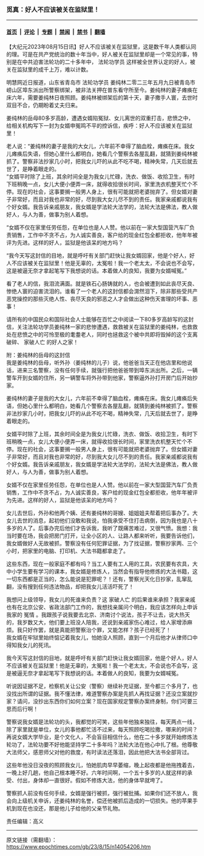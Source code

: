 ### 觅真：好人不应该被关在监狱里！

---

#### [首页](../../../..?n14054206) &nbsp;|&nbsp; [评论](../../../../../epoch-comment?n14054206) &nbsp;|&nbsp; [专题](../../../../../epoch-special?n14054206) &nbsp;|&nbsp; [禁闻](../../../../../epoch-news?n14054206) &nbsp;|&nbsp; [禁书](../../../../../books?n14054206) &nbsp;|&nbsp; [翻墙](https://github.com/gfw-breaker/nogfw/blob/master/README.md?n14054206)


<div class="post_content" id="artbody" itemprop="articleBody">
 <!-- article content begin -->
 <p>
  【大纪元2023年08月15日讯】好人不应该被关在监狱里，这是数千年人类都认同的理。可是在共产党统治的数十年当中，好人被关在监狱里却是一个常见的事，特别是在中共迫害法轮功的二十多年中，
  <ok href="https://www.epochtimes.com/gb/tag/%E6%B3%95%E8%BD%AE%E5%8A%9F%E5%AD%A6%E5%91%98.html">
   法轮功学员
  </ok>
  这样被全世界认定的好人，被关在监狱里的成千上万，难以计数。
 </p>
 <p>
  明慧网近日报道，山东省青岛市
  <ok href="https://www.epochtimes.com/gb/tag/%E6%B3%95%E8%BD%AE%E5%8A%9F%E5%AD%A6%E5%91%98.html">
   法轮功学员
  </ok>
  姜纯林二零二三年五月九日被青岛市崂山区埠东派出所警察绑架，被非法关押在普东看守所至今。姜纯林的妻子瘫痪在床六年，需要姜纯林日夜照顾。姜纯林被绑架后的第十天，妻子撒手人寰，去世时双目不合，仍期盼着丈夫归来。
 </p>
 <p>
  姜纯林的岳母80多岁高龄，遭遇女婿陷冤狱、女儿离世的双重打击，悲愤之中，给相关机构写下一封为女婿申冤鸣不平的控诉信，疾呼：好人不应该被关在监狱里！
 </p>
 <p>
  老人说：“姜纯林的妻子是我的大女儿，六年前不幸得了脑血栓，瘫痪在床。我女儿瘫痪后失语，但她心里什么都明白，她看几个警察去各屋乱翻，就猜到姜纯林被抓了。警察非法抄家几小时，把我女儿吓的从此不吃不喝，精神失常，几天后就去世了，是睁着眼走的。
  <br/>
  “女婿平时除了上班，其余时间全是为我女儿忙碌，洗衣、做饭、收拾卫生，有时下班稍晚一点，女儿大便小便弄一床，就得收拾很长时间，家里洗衣机整天忙个不停。现在的社会，这事要搁一般男人身上，很有可能就把老婆抛弃了。但女婿对妻子非常好，而且对我也非常的好，尽到我大女儿尽不到的责任。我家亲戚都说我有个好女婿。我告诉亲戚朋友，我女婿是学法轮大法学的，法轮大法是佛法，教人做好人，与人为善，做事为别人着想。
 </p>
 <p>
  “女婿不仅在家里任劳任怨，在单位也是人人赞。他以前在一家大型国营汽车厂负责销售，工作中不贪不占，为人诚实善良，客户给的现金红包全都拒收，他年年被评为先进。这样的好人，监狱是他该呆的地方吗？
 </p>
 <p>
  “我今天写这封信的目地，就是呼吁有关部门赶快让我女婿回家，他是个好人，好人不应该被关在监狱里！他是无辜的，太冤啦！我一个老太太，不会说也不会写，这是被逼无奈才拿起笔写下我想说的话。本着做人的良知，我要为女婿喊冤。”
 </p>
 <p>
  看了老人的信，我泪流满面。就是铁石心肠铸就的人，也会被遭到如此丧尽天良、惨绝人寰的迫害流泪的。谁看了一个老人的这封信都会潸然泪下，除非那些受共产恶党操控的那些灭绝人性、丧尽天良的邪恶之人才会做出这种伤天害理的坏事、恶事！
 </p>
 <p>
  请所有的中国民众和国际社会人士能够在百忙之中阅读一下80多岁高龄写的这封信，关注法轮功学员姜纯林一家的悲惨遭遇，救救被关在监狱里的姜纯林，也救救处在悲愤之中的可怜至极的耄耋老人，同时也拯救这个被中共即将毁掉的这个支离破碎、
  <ok href="https://www.epochtimes.com/gb/tag/%E5%AE%B6%E7%A0%B4%E4%BA%BA%E4%BA%A1.html">
   家破人亡
  </ok>
  的好人之家！
 </p>
 <p>
  附：姜纯林的岳母的这封信
  <br/>
  我是姜纯林的岳母，听外孙（姜纯林的儿子）说，他爸爸当天正在他店里和他说话，进来三名警察，没有任何手续，就强行把他爸爸带到埠东派出所。之后，一辆警车开到女婿的住所，另一辆警车将外孙带到他家，警察逼外孙打开房门后开始抄家。
 </p>
 <p>
  姜纯林的妻子是我的大女儿，六年前不幸得了脑血栓，瘫痪在床。我女儿瘫痪后失语，但她心里什么都明白，她看几个警察去各屋乱翻，就猜到姜纯林被抓了。警察非法抄家几小时，把我女儿吓的从此不吃不喝，精神失常，几天后就去世了，是睁着眼走的。
 </p>
 <p>
  女婿平时除了上班，其余时间全是为我女儿忙碌，洗衣、做饭、收拾卫生，有时下班稍晚一点，女儿大便小便弄一床，就得收拾很长时间，家里洗衣机整天忙个不停。现在的社会，这事要搁一般男人身上，很有可能就把老婆抛弃了。但女婿对妻子非常好，而且对我也非常的好，尽到我大女儿尽不到的责任。我家亲戚都说我有个好女婿。我告诉亲戚朋友，我女婿是学法轮大法学的，法轮大法是佛法，教人做好人，与人为善，做事为别人着想。
 </p>
 <p>
  女婿不仅在家里任劳任怨，在单位也是人人赞。他以前在一家大型国营汽车厂负责销售，工作中不贪不占，为人诚实善良，客户给的现金红包全都拒收，他年年被评为先进。这样的好人，监狱是他该呆的地方吗？
 </p>
 <p>
  女儿去世后，外孙和他两个姨、还有姜纯林的哥嫂、姐姐姐夫帮着把后事办了。大女儿去世的消息，起初他们没敢和我说，怕我承受不住打击病倒，因为我也是八十多岁的人了。后事办完后他们才告诉我，我听了既痛苦难过，又很气愤。我想：我当时要在场，我会把房门打开，让全小区的人、让路人都来听听，我要告诉他们，我女婿做好人无故被抓，警察没有任何犯罪证据，为了找证据，警察抄家两、三个小时，把家里的电脑、打印机、大法书籍都拿走了。
 </p>
 <p>
  这些东西，现在一般家庭不都有吗？当工人要有工人用的工具，农民要有农具，大中小学生要有学习的课本，我女婿是修炼人，当然会有指导他修炼的大法书籍，这一切东西都是正当的，怎么能说是犯罪呢？！还有，警察光天化日抄家，乱窜乱翻，没有搜到任何违法物品，却把我女儿活活吓死了！
 </p>
 <p>
  我想问上级领导，我女儿的死谁来负责？这
  <ok href="https://www.epochtimes.com/gb/tag/%E5%AE%B6%E7%A0%B4%E4%BA%BA%E4%BA%A1.html">
   家破人亡
  </ok>
  的后果谁来承担？我家亲戚也有在北京公安、省政法部门工作的，我想找亲属问个明白，我应该怎样向上申诉我家的
  <ok href="https://www.epochtimes.com/gb/tag/%E5%86%A4%E6%83%85.html">
   冤情
  </ok>
  。我跟孩子说我要去北京、济南讨个说法，孩子不让去，说大热天的，我岁数又大，他们要上班没人陪我，还说到亲戚家伤心难过，给人家增添麻烦。我只好作罢，就是真能把警察治个罪，又能怎样？孩子已经死了！
  <br/>
  我女婿在牢狱里始终惦记着我女儿，怕她没人照顾，直到一个月后他才从律师口中得知我女儿的死讯。
 </p>
 <p>
  我今天写这封信的目地，就是呼吁有关部门赶快让我女婿回家，他是个好人，好人不应该被关在监狱里！他是无辜的，太冤啦！我一个老太太，不会说也不会写，这是被逼无奈才拿起笔写下我想说的话。本着做人的良知，我要为女婿喊冤。
 </p>
 <p>
  听说因证据不足，检察机关让公安（警察）继续补充证据，至今都三个多月了，也没找出所谓的证据。我不懂法律，难道警察办案是先抓人再找证据？还没立案就抄家？请问，没抄出东西你们如何立案？现在国家规定警察办案终身制，你们可要三思而后行啊！
 </p>
 <p>
  警察说我女婿是法轮功的头，我都觉的可笑，这些年他独来独往，每天两点一线，除了家里就是单位，女儿的事他都忙活不过来，每天照顾吃喝拉撒，哪来的时间？再说女婿大学毕业，是个文化人，不会盲目相信什么，他在二十多岁就开始修炼法轮功了，法轮功要不好他能坚持学二十多年吗？法轮大法在他心中扎了根。他尊敬大法师父，感恩师父对他的救度，有时读法还落泪，因此他把大法书全部背过。
 </p>
 <p>
  这些年他没日没夜的照顾我女儿，怕她肌肉早早萎缩，晚上起夜都是他拖拽着去，一晚上好几趟，他自己根本睡不好。六年时间啊，一个五十多岁的人就这样的承受、付出，身体却一直很好。假如不修炼大法，他的身体早就垮了。
 </p>
 <p>
  警察抓人前没有任何手续，女婿是强行被抓，强行被批捕。如果你们还不放人，我会向上级机关申诉，还姜纯林的名誉，偿还他被抓后造成的一切损失。他的苹果手机到现在也没还，那是他儿子给他的父亲节礼物。
 </p>
 <p>
  责任编辑：高义
 </p>
 <!-- article content end -->
 <div id="below_article_ad">
 </div>
</div>


---

原文链接（需翻墙）：https://www.epochtimes.com/gb/23/8/15/n14054206.htm